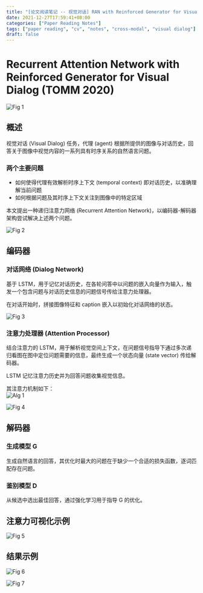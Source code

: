 ```yaml
---
title: "[论文阅读笔记 -- 视觉对话] RAN with Reinforced Generator for Visual Dialog (TOMM 2020)"
date: 2021-12-27T17:59:41+08:00
categories: ["Paper Reading Notes"]
tags: ["paper reading", "cv", "notes", "cross-modal", "visual dialog"]
draft: false
---
```


# Recurrent Attention Network with Reinforced Generator for Visual Dialog (TOMM 2020)

![Fig 1](/images/2021/PRN144/1.png)

## 概述

视觉对话 (Visual Dialog) 任务，代理 (agent) 根据所提供的图像与对话历史，回答关于图像中视觉内容的一系列具有时序关系的自然语言问题。  

### 两个主要问题
+ 如何使得代理有效解析时序上下文 (temporal context) 即对话历史，以准确理解当前问题
+ 如何根据问题及其时序上下文关注到图像中的特定区域

本文提出一种递归注意力网络 (Recurrent Attention Network)，以编码器-解码器架构尝试解决上述两个问题。  

![Fig 2](/images/2021/PRN144/2.png)

## 编码器
### 对话网络 (Dialog Network)

基于 LSTM，用于记忆对话历史，在各轮问答中以问题的嵌入向量作为输入，触发一个包含问题与对话历史信息的问题信号传给注意力处理器。  

在对话开始时，拼接图像特征和 caption 嵌入以初始化对话网络的状态。  

![Fig 3](/images/2021/PRN144/3.png)

### 注意力处理器 (Attention Processor)

结合注意力的 LSTM，用于解析视觉空间上下文，在问题信号指导下通过多次递归看图在图中定位问题需要的信息，最终生成一个状态向量 (state vector) 传给解码器。  

LSTM 记忆注意力历史并为回答问题收集视觉信息。  

其注意力机制如下：  
![Alg 1](/images/2021/PRN144/A1.png)

![Fig 4](/images/2021/PRN144/4.png)

## 解码器
### 生成模型 G

生成自然语言的回答，其优化时最大的问题在于缺少一个合适的损失函数，逐词匹配存在问题。  

### 鉴别模型 D

从候选中选出最佳回答，通过强化学习用于指导 G 的优化。  

## 注意力可视化示例

![Fig 5](/images/2021/PRN144/5.png)

## 结果示例

![Fig 6](/images/2021/PRN144/6.png)

![Fig 7](/images/2021/PRN144/7.png)

